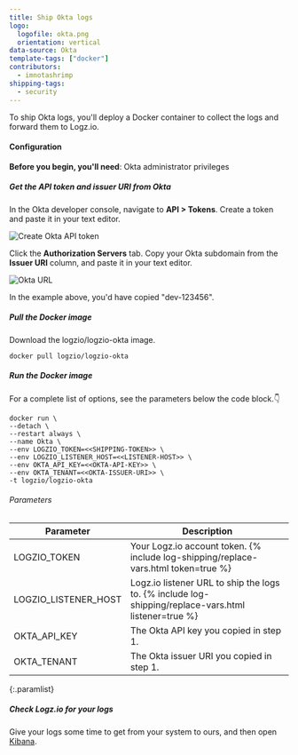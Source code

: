 ```yaml
---
title: Ship Okta logs
logo:
  logofile: okta.png
  orientation: vertical
data-source: Okta
template-tags: ["docker"]
contributors:
  - imnotashrimp
shipping-tags:
  - security
---
```


To ship Okta logs,
you'll deploy a Docker container
to collect the logs and forward them to Logz.io.

#### Configuration

**Before you begin, you'll need**:
Okta administrator privileges

<div class="tasklist">

##### Get the API token and issuer URI from Okta

In the Okta developer console,
navigate to **API > Tokens**.
Create a token and paste it in your text editor.

![Create Okta API token](https://dytvr9ot2sszz.cloudfront.net/logz-docs/log-shipping/okta-create-token.png)

Click the **Authorization Servers** tab.
Copy your Okta subdomain from the **Issuer URI** column,
and paste it in your text editor.

![Okta URL](https://dytvr9ot2sszz.cloudfront.net/logz-docs/log-shipping/okta-issuer-uri.png)

In the example above, you'd have copied "dev-123456".

##### Pull the Docker image

Download the logzio/logzio-okta image.

```shell
docker pull logzio/logzio-okta
```

##### Run the Docker image

For a complete list of options, see the parameters below the code block.👇

```shell
docker run \
--detach \
--restart always \
--name Okta \
--env LOGZIO_TOKEN=<<SHIPPING-TOKEN>> \
--env LOGZIO_LISTENER_HOST=<<LISTENER-HOST>> \
--env OKTA_API_KEY=<<OKTA-API-KEY>> \
--env OKTA_TENANT=<<OKTA-ISSUER-URI>> \
-t logzio/logzio-okta
```

###### Parameters

| Parameter | Description |
|---|---|
| LOGZIO_TOKEN <span class="required-param"></span> | Your Logz.io account token. {% include log-shipping/replace-vars.html token=true %} <!-- logzio-inject:account-token --> |
| LOGZIO_LISTENER_HOST <span class="required-param"></span> | Logz.io listener URL to ship the logs to. {% include log-shipping/replace-vars.html listener=true %} |
| OKTA_API_KEY <span class="required-param"></span> | The Okta API key you copied in step 1. |
| OKTA_TENANT <span class="required-param"></span> | The Okta issuer URI you copied in step 1. |
{:.paramlist}

##### Check Logz.io for your logs

Give your logs some time to get from your system to ours,
and then open [Kibana](https://app.logz.io/#/dashboard/kibana).

</div>
